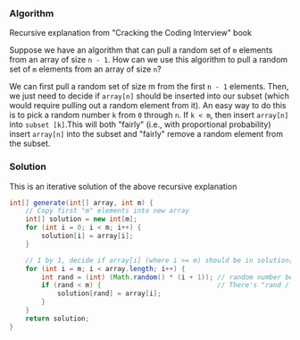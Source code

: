 ### Algorithm

Recursive explanation from "Cracking the Coding Interview" book

Suppose we have an algorithm that can pull a random set of `m` elements from an array of size `n - 1`. How can we use this algorithm to pull a random set of `m` elements from an array of size `n`?

We can first pull a random set of size m from the first `n - 1` elements. Then, we just need to decide if `array[n]` should be inserted into our subset (which would require pulling out a random element from it). An easy way to do this is to pick a random number `k` from `0` through `n`. If `k < m`, then insert `array[n]` into `subset [k]`.This will both "fairly" (i.e., with proportional probability) insert `array[n]` into the subset and "fairly" remove a random element from the subset.

### Solution

This is an iterative solution of the above recursive explanation

```java
int[] generate(int[] array, int m) {
    // Copy first "m" elements into new array
    int[] solution = new int[m];
    for (int i = 0; i < m; i++) {
        solution[i] = array[i];
    }

    // 1 by 1, decide if array[i] (where i >= m) should be in solution[]
    for (int i = m; i < array.length; i++) {
        int rand = (int) (Math.random() * (i + 1)); // random number between 0 and i inclusive
        if (rand < m) {                             // There's "rand / m" percent chance that the new element will be put into array
            solution[rand] = array[i];
        }
    }
    return solution;
}
```
